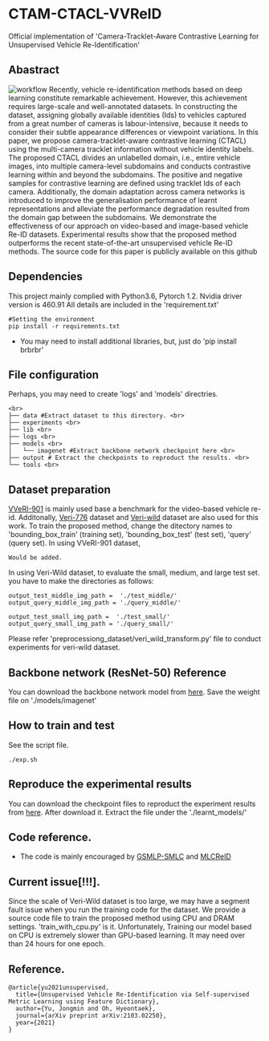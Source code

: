 # CTAM-CTACL-VVReID
Official implementation of 'Camera-Tracklet-Aware Contrastive Learning for Unsupervised Vehicle Re-Identification'

## Abastract
![workflow](https://user-images.githubusercontent.com/13298951/133180399-afdfeaec-4038-47df-82d1-9abde0ee5b30.png)
Recently, vehicle re-identification methods based on deep learning constitute remarkable achievement. However, this achievement requires large-scale and well-annotated datasets. In constructing the dataset, assigning globally available identities (Ids) to vehicles captured from a great number of cameras is labour-intensive, because it needs to consider their subtle appearance differences or viewpoint variations. In this paper, we propose camera-tracklet-aware contrastive learning (CTACL) using the multi-camera tracklet information without vehicle identity labels. The proposed CTACL divides an unlabelled domain, i.e., entire vehicle images, into multiple camera-level subdomains and conducts contrastive learning within and beyond the subdomains. The positive and negative samples for contrastive learning are defined using tracklet Ids of each camera. Additionally, the domain adaptation across camera networks is introduced to improve the generalisation performance of learnt representations and alleviate the performance degradation resulted from the domain gap between the subdomains. We demonstrate the effectiveness of our approach on video-based and image-based vehicle Re-ID datasets. Experimental results show that the proposed method outperforms the recent state-of-the-art unsupervised vehicle Re-ID methods. The source code for this paper is publicly available on this github



## Dependencies

This project mainly complied with Python3.6, Pytorch 1.2. Nvidia driver version is 460.91
All details are included in the 'requirement.txt'

~~~
#Setting the environment
pip install -r requirements.txt
~~~
* You may need to install additional libraries, but, just do 'pip install brbrbr'

## File configuration
Perhaps, you may need to create 'logs' and 'models' directries.
~~~
<br>
├── data #Extract dataset to this directory. <br>
├── experiments <br>
├── lib <br>
├── logs <br>
├── models <br>
│   └── imagenet #Extract backbone network checkpoint here <br>
├── output # Extract the checkpoints to reproduct the results. <br>
└── tools <br>
~~~


## Dataset preparation
[VVeRI-901](https://gas.graviti.cn/dataset/hello-dataset/VVeRI901) is mainly used base a benchmark for the video-based vehicle re-id. Additonally, [Veri-776](https://vehiclereid.github.io/VeRi/) dataset and [Veri-wild](https://github.com/PKU-IMRE/VERI-Wild) dataset are also used for this work.
To train the proposed method, change the ditectory names to 'bounding_box_train' (training set), 'bounding_box_test' (test set), 'query' (query set).
In using VVeRI-901 dataset, 
~~~
Would be added.
~~~

In using Veri-Wild dataset, to evaluate the small, medium, and large test set. you have to make the directories as follows:
~~~
output_test_middle_img_path =  './test_middle/'
output_query_middle_img_path = './query_middle/'

output_test_small_img_path =  './test_small/'
output_query_small_img_path = './query_small/'
~~~

Please refer 'preprocessiong_dataset/veri_wild_transform.py' file to conduct experiments for veri-wild dataset.



## Backbone network (ResNet-50) Reference
You can download the backbone network model from [here](https://drive.google.com/file/d/1rfCcrOzIWNWakA3BYkqp5om2_nI5Ftr8/view?usp=sharing). Save the weight file on './models/imagenet'




## How to train and test
See the script file.
~~~
./exp.sh
~~~



## Reproduce the experimental results

You can download the checkpoint files to reproduct the experiment results from [here](https://www.dropbox.com/s/gzp6s6056facwsh/models.tar.gz?dl=0). After download it. Extract the file under the './learnt_models/'



## Code reference.
* The code is mainly encouraged by [GSMLP-SMLC](https://github.com/andreYoo/GSMLP-SMLC.git) and [MLCReID](https://github.com/kennethwdk/MLCReID)



## Current issue[!!!].
Since the scale of Veri-Wild dataset is too large, we may have a segment fault issue when you run the training code for the dataset. We provide a source code file to train the proposed method using CPU and DRAM settings. 'train_with_cpu.py' is it. Unfortunately, Training our model based on CPU is extremely slower than GPU-based learning. It may need over than 24 hours for one epoch.



## Reference.
~~~
@article{yu2021unsupervised,
  title={Unsupervised Vehicle Re-Identification via Self-supervised Metric Learning using Feature Dictionary},
  author={Yu, Jongmin and Oh, Hyeontaek},
  journal={arXiv preprint arXiv:2103.02250},
  year={2021}
}
~~~

